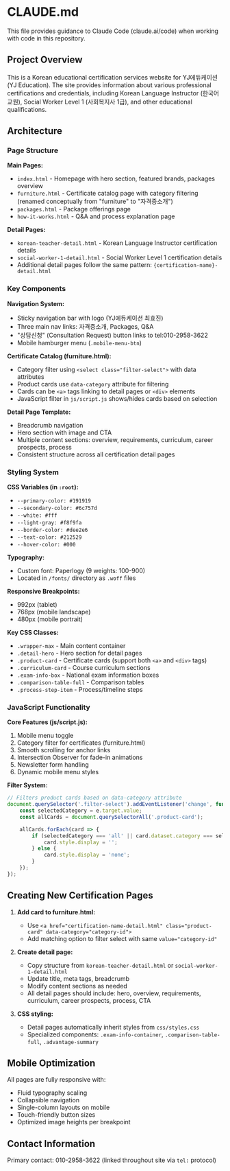 # CLAUDE.md

This file provides guidance to Claude Code (claude.ai/code) when working with code in this repository.

## Project Overview

This is a Korean educational certification services website for YJ에듀케이션 (YJ Education). The site provides information about various professional certifications and credentials, including Korean Language Instructor (한국어교원), Social Worker Level 1 (사회복지사 1급), and other educational qualifications.

## Architecture

### Page Structure

**Main Pages:**
- `index.html` - Homepage with hero section, featured brands, packages overview
- `furniture.html` - Certificate catalog page with category filtering (renamed conceptually from "furniture" to "자격증소개")
- `packages.html` - Package offerings page
- `how-it-works.html` - Q&A and process explanation page

**Detail Pages:**
- `korean-teacher-detail.html` - Korean Language Instructor certification details
- `social-worker-1-detail.html` - Social Worker Level 1 certification details
- Additional detail pages follow the same pattern: `{certification-name}-detail.html`

### Key Components

**Navigation System:**
- Sticky navigation bar with logo (YJ에듀케이션 최효진)
- Three main nav links: 자격증소개, Packages, Q&A
- "상담신청" (Consultation Request) button links to tel:010-2958-3622
- Mobile hamburger menu (`.mobile-menu-btn`)

**Certificate Catalog (furniture.html):**
- Category filter using `<select class="filter-select">` with data attributes
- Product cards use `data-category` attribute for filtering
- Cards can be `<a>` tags linking to detail pages or `<div>` elements
- JavaScript filter in `js/script.js` shows/hides cards based on selection

**Detail Page Template:**
- Breadcrumb navigation
- Hero section with image and CTA
- Multiple content sections: overview, requirements, curriculum, career prospects, process
- Consistent structure across all certification detail pages

### Styling System

**CSS Variables (in `:root`):**
- `--primary-color: #191919`
- `--secondary-color: #6c757d`
- `--white: #fff`
- `--light-gray: #f8f9fa`
- `--border-color: #dee2e6`
- `--text-color: #212529`
- `--hover-color: #000`

**Typography:**
- Custom font: Paperlogy (9 weights: 100-900)
- Located in `/fonts/` directory as `.woff` files

**Responsive Breakpoints:**
- 992px (tablet)
- 768px (mobile landscape)
- 480px (mobile portrait)

**Key CSS Classes:**
- `.wrapper-max` - Main content container
- `.detail-hero` - Hero section for detail pages
- `.product-card` - Certificate cards (support both `<a>` and `<div>` tags)
- `.curriculum-card` - Course curriculum sections
- `.exam-info-box` - National exam information boxes
- `.comparison-table-full` - Comparison tables
- `.process-step-item` - Process/timeline steps

### JavaScript Functionality

**Core Features (js/script.js):**
1. Mobile menu toggle
2. Category filter for certificates (furniture.html)
3. Smooth scrolling for anchor links
4. Intersection Observer for fade-in animations
5. Newsletter form handling
6. Dynamic mobile menu styles

**Filter System:**
```javascript
// Filters product cards based on data-category attribute
document.querySelector('.filter-select').addEventListener('change', function(e) {
    const selectedCategory = e.target.value;
    const allCards = document.querySelectorAll('.product-card');

    allCards.forEach(card => {
        if (selectedCategory === 'all' || card.dataset.category === selectedCategory) {
            card.style.display = '';
        } else {
            card.style.display = 'none';
        }
    });
});
```

## Creating New Certification Pages

1. **Add card to furniture.html:**
   - Use `<a href="certification-name-detail.html" class="product-card" data-category="category-id">`
   - Add matching option to filter select with same `value="category-id"`

2. **Create detail page:**
   - Copy structure from `korean-teacher-detail.html` or `social-worker-1-detail.html`
   - Update title, meta tags, breadcrumb
   - Modify content sections as needed
   - All detail pages should include: hero, overview, requirements, curriculum, career prospects, process, CTA

3. **CSS styling:**
   - Detail pages automatically inherit styles from `css/styles.css`
   - Specialized components: `.exam-info-container`, `.comparison-table-full`, `.advantage-summary`

## Mobile Optimization

All pages are fully responsive with:
- Fluid typography scaling
- Collapsible navigation
- Single-column layouts on mobile
- Touch-friendly button sizes
- Optimized image heights per breakpoint

## Contact Information

Primary contact: 010-2958-3622 (linked throughout site via `tel:` protocol)
